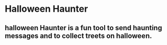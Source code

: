 # Halloween Haunter

## halloween Haunter is a fun tool to send haunting messages and to collect treets on halloween.
